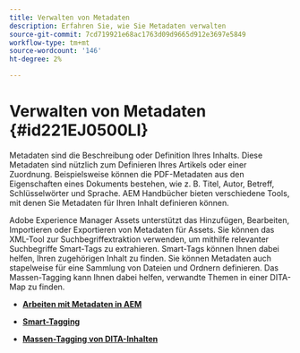 ```yaml
---
title: Verwalten von Metadaten
description: Erfahren Sie, wie Sie Metadaten verwalten
source-git-commit: 7cd719921e68ac1763d09d9665d912e3697e5849
workflow-type: tm+mt
source-wordcount: '146'
ht-degree: 2%

---
```



# Verwalten von Metadaten {#id221EJ0500LI}

Metadaten sind die Beschreibung oder Definition Ihres Inhalts. Diese Metadaten sind nützlich zum Definieren Ihres Artikels oder einer Zuordnung. Beispielsweise können die PDF-Metadaten aus den Eigenschaften eines Dokuments bestehen, wie z. B. Titel, Autor, Betreff, Schlüsselwörter und Sprache. AEM Handbücher bieten verschiedene Tools, mit denen Sie Metadaten für Ihren Inhalt definieren können.

Adobe Experience Manager Assets unterstützt das Hinzufügen, Bearbeiten, Importieren oder Exportieren von Metadaten für Assets. Sie können das XML-Tool zur Suchbegriffextraktion verwenden, um mithilfe relevanter Suchbegriffe Smart-Tags zu extrahieren. Smart-Tags können Ihnen dabei helfen, Ihren zugehörigen Inhalt zu finden. Sie können Metadaten auch stapelweise für eine Sammlung von Dateien und Ordnern definieren. Das Massen-Tagging kann Ihnen dabei helfen, verwandte Themen in einer DITA-Map zu finden.

- **[Arbeiten mit Metadaten in AEM](metadata-dita.md)**

- **[Smart-Tagging](web-editor-smart-tagging.md)**

- **[Massen-Tagging von DITA-Inhalten](map-editor-bulk-tagging.md)**


